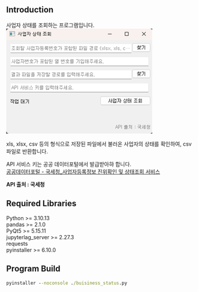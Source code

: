 ## Introduction  

사업자 상태를 조회하는 프로그램입니다.  
![program_ui](program_ui.png)  

xls, xlsx, csv 등의 형식으로 저장된 파일에서 불러온 사업자의 상태를 확인하여, csv 파일로 반환합니다.  

API 서비스 키는 공공 데이터포털에서 발급받아햐 합니다.  
[공공데이터포털 - 국세청_사업자등록정보 진위확인 및 상태조회 서비스](https://www.data.go.kr/data/15081808/openapi.do#/layer-api-guide)  

**API 출처 : 국세청**  



## Required Libraries

Python >= 3.10.13  
pandas >= 2.1.0  
PyQt5 >= 5.15.11  
jupyterlag_server >= 2.27.3  
requests  
pyinstaller >= 6.10.0  



## Program Build  

```cmd
pyinstaller --noconsole ./buisiness_status.py
```